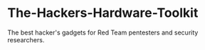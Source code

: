 # The-Hackers-Hardware-Toolkit
The best hacker's gadgets for Red Team pentesters and security researchers.
